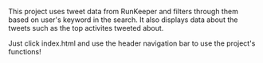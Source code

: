 This project uses tweet data from RunKeeper and filters through them based on user's keyword in the search. It also displays data about the tweets such as the top activites tweeted about. 

Just click index.html and use the header navigation bar to use the project's functions!
